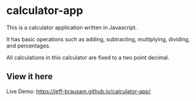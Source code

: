 # calculator-app

This is a calculator application written in Javascript. 

It has basic operations such as adding, subtracting, multiplying, dividing, and percentages. 

All calculations in this calculator are fixed to a two point decimal. 

## View it here

Live Demo: https://jeff-brausam.github.io/calculator-app/
